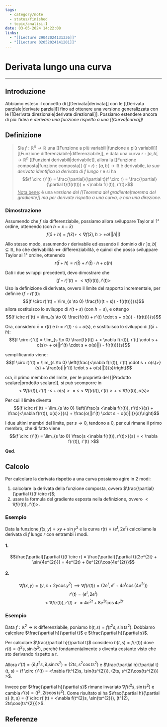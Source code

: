 ```yaml
---
tags:
  - category/note
  - status/finished
  - topic/analisi-I
date: 03-05-2024 14:22:08
links:
  - "[[Lecture 29042024131336]]"
  - "[[Lecture 02052024141201]]"
---
```

# Derivata lungo una curva
---
## Introduzione
Abbiamo esteso il concetto di [[Derivata|derivata]] con le [[Derivata parziale|derivate parziali]] fino ad ottenere una versione generalizzata con le [[Derivata direzionale|derivate direzionali]]. Possiamo estendere ancora di più l'idea e _derivare una funzione rispetto a una [[Curva|curva]]_!

## Definizione
> Sia $f: \mathbb{R}^{n} \to \mathbb{R}$ una [[Funzione a più variabili|funzione a più variabili]] [[Funzione differenziabile|differenziabile]], e data una curva $r: ]a, b[ \to \mathbb{R}^{n}$ [[Funzioni derivabili|derivabile]], allora la [[Funzione composta|funzione composta]] $(f \circ r): ]a, b[ \to \mathbb{R}$ è derivabile, _la sua derivata identifica la derivata di $f$ lungo $r$_ e si ha
> $$(f \circ r)'(t) = \frac{\partial}{\partial t}(f \circ r) = \frac{\partial}{\partial t}(f(r(t))) = <\nabla f(r(t)), r'(t)>$$
> <u>Nota bene</u>: è una _versione del [[Teorema del gradiente|teorema del gradiente]] ma per derivate rispetto a una curva, e non una direzione_.

### Dimostrazione
Assumendo che $f$ sia differenziabile, possiamo allora sviluppare Taylor al 1° ordine, ottenendo (con $h = x - \bar{x}$)
$$f(\bar{x} + h) = f(\bar{x}) + <\nabla f(\bar{x}), h> + o(||h||)$$

Allo stesso modo, assumendo $r$ derivabile ed essendo il dominio di $r$ $]a, b[ \subseteq \mathbb{R}$, ho che $\text{derivabilità} \iff \text{differenziabilità}$, e quindi che posso sviluppare Taylor al 1° ordine, ottenendo
$$r(\bar{t} + h) = r(\bar{t}) + r'(\bar{t}) \cdot h + o(h)$$

Dati i due sviluppi precedenti, devo dimostrare che
$$(f \circ r)'(t) = <\nabla f(r(t)), r'(t)>$$
Uso la definizione di derivata, ovvero il limite del rapporto incrementale, per definire $(f \circ r)'(t)$:
$$(f \circ r)'(t) = \lim_{s \to 0} \frac{f(r(t + s)) - f(r(t))}{s}$$
allora sostituisco lo sviluppo di $r(t + s)$ (con $h = s$), e ottengo
$$(f \circ r)'(t) = \lim_{s \to 0} \frac{f(r(t) + r'(t) \cdot s + o(s)) - f(r(t))}{s}$$

Ora, considero $\bar{x} = r(t)$ e $h = r'(t) \cdot s + o(s)$, e sostituisco lo sviluppo di $f(\bar{x} + h)$:
$$(f \circ r)'(t) = \lim_{s \to 0} \frac{f(r(t)) + < \nabla f(r(t)), r'(t) \cdot s + o(s)> + o(||r'(t) \cdot s + o(s)||) - f(r(t))}{s}$$

semplificando viene:
$$(f \circ r)'(t) = \lim_{s \to 0} \left(\frac{<\nabla f(r(t)), r'(t) \cdot s + o(s)>}{s} + \frac{o(||r'(t) \cdot s + o(s)||)}{s}\right)$$

ora, il primo membro del limite, per le proprietà del [[Prodotto scalare|prodotto scalare]], si può scomporre in
$$<\nabla f(r(t)), r'(t) \cdot s + o(s)> = s <\nabla f(r(t)), r'(t)> + <\nabla f(r(t)), o(s)>$$

Per cui il limite diventa
$$(f \circ r)'(t) = \lim_{s \to 0} \left(\frac{s <\nabla f(r(t)), r'(t)>}{s} + \frac{<\nabla f(r(t)), o(s)>}{s} + \frac{o(||r'(t) \cdot s + o(s)||)}{s}\right)$$

I due ultimi membri del limite, per $s \to 0$, tendono a 0, per cui rimane il primo membro, che di fatto viene
$$(f \circ r)'(t) = \lim_{s \to 0} \frac{s <\nabla f(r(t)), r'(t)>}{s} = < \nabla f(r(t)), r'(t) >$$

**Qed**.

## Calcolo
Per calcolare la derivata rispetto a una curva possiamo agire in 2 modi:
1. calcolare la derivata della funzione composta, ovvero $\frac{\partial}{\partial t}(f \circ r)$;
2. usare la formula del gradiente esposta nella definizione, ovvero $<\nabla f(r(t)), r'(t)>$.

### Esempio
Data la funzione $f(x, y) = xy + \sin{y^{2}}$ e la curva $r(t) = (e^{t}, 2e^{t})$ calcoliamo la derivata di $f$ lungo $r$ con entrambi i modi.

#### 1.
$$\frac{\partial}{\partial t}(f \circ r) = \frac{\partial}{\partial t}(2e^{2t} + \sin{4e^{2t}}) = 4e^{2t} + 8e^{2t}\cos{4e^{2t}}$$

#### 2.
$$\nabla f(x, y) = (y, x + 2y\cos{y^{2}}) \implies \nabla f(r(t)) = (2e^{t}, e^{t}+4e^{t}\cos(4e^{2t}))$$
$$r'(t) = (e^{t}, 2e^{t})$$
$$<\nabla f(r(t)), r'(t)> = 4e^{2t} + 8e^{2t}\cos{4e^{2t}}$$

### Esempio
Data $f: \mathbb{R}^{2} \to \mathbb{R}$ differenziabile, poniamo $h(t, s) = f(t^{2}s, \sin{ts^{2}})$. Dobbiamo calcolare $\frac{\partial h}{\partial t}$ e $\frac{\partial h}{\partial s}$.

Per calcolare $\frac{\partial h}{\partial t}$ considero $h(t, s) = f(r(t))$ dove $r(t) = (t^{2}s, \sin{ts^{2}})$, perché fondamentalmente $s$ diventa costante visto che sto derivando rispetto a $t$.

Allora $r'(t) = (\partial_{t} t^{2}s, \partial_{t} \sin{ts^{2}}) = (2ts, s^{2}\cos{ts^{2}})$ e $\frac{\partial h}{\partial t}(t, s) = (f \circ r)'(t) = <\nabla f(t^{2}s, \sin{ts^{2}}), (2ts, s^{2}\cos{ts^{2}}) >$.

Invece per $\frac{\partial h}{\partial s}$ rimane invariato $\nabla f(t^{2}s, \sin{ts^{2}})$ e cambia $r'(s) = (t^{2}, 2ts\cos{ts^{2}})$. Come risultato si ha $\frac{\partial h}{\partial s} (t, s) = (f \circ r)'(t) = <\nabla f(t^{2}s, \sin{ts^{2}}), (t^{2}, 2ts\cos{ts^{2}})>$.

## Referenze